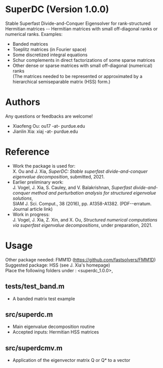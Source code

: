 # SuperDC (Version 1.0.0)
Stable Superfast Divide-and-Conquer Eigensolver for rank-structured Hermitian matrices -- Hermitian matrices with small off-diagonal ranks or numerical ranks. Examples:
- Banded matrices
- Toeplitz matrices (in Fourier space)
- Some discretized integral equations
- Schur complements in direct factorizations of some sparse matrices
- Other dense or sparse matrices with small off-diagonal (numerical) ranks<br>
(The matrices needed to be represented or approximated by a hierarchical semiseparable matrix (HSS) form.)

# Authors
Any questions or feedbacks are welcome!
- Xiaofeng Ou: ou17  -at-  purdue.edu
- Jianlin Xia: xiaj  -at-  purdue.edu

# Reference
- Work the package is used for:\
  X. Ou and J. Xia, *SuperDC: Stable superfast divide-and-conquer eigenvalue decomposition*, submitted, 2021.
- Earlier preliminary work:\
  J. Vogel, J. Xia, S. Cauley, and V. Balakrishnan, *Superfast divide-and-conquer method and perturbation analysis for structured eigenvalue solutions*,\
  SIAM J. Sci. Comput., 38 (2016), pp. A1358-A1382. (PDF--erratum. Journal article link)
- Work in progress:\
  J. Vogel, J. Xia, Z. Xin, and X. Ou, *Structured numerical computations via superfast eigenvalue decompositions*, under preparation, 2021.

# Usage

Other package needed: FMM1D (https://github.com/fastsolvers/FMM1D)<br>
Suggested package: HSS (see J. Xia's homepage)<br>
Place the following folders under <superdc>:
  <superdc_1.0.0>, <fmm1d>

## tests/test_band.m
- A banded matrix test example

## src/superdc.m
- Main eigenvalue decomposition routine
- Accepted inputs: Hermitian HSS matrices

## src/superdcmv.m
- Application of the eigenvector matrix Q or Q* to a vector




